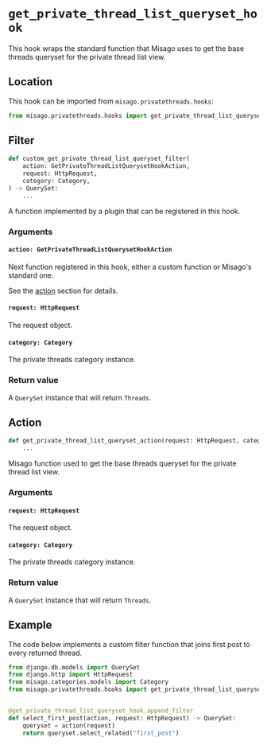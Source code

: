 # `get_private_thread_list_queryset_hook`

This hook wraps the standard function that Misago uses to get the base threads queryset for the private thread list view.


## Location

This hook can be imported from `misago.privatethreads.hooks`:

```python
from misago.privatethreads.hooks import get_private_thread_list_queryset_hook
```


## Filter

```python
def custom_get_private_thread_list_queryset_filter(
    action: GetPrivateThreadListQuerysetHookAction,
    request: HttpRequest,
    category: Category,
) -> QuerySet:
    ...
```

A function implemented by a plugin that can be registered in this hook.


### Arguments

#### `action: GetPrivateThreadListQuerysetHookAction`

Next function registered in this hook, either a custom function or Misago's standard one.

See the [action](#action) section for details.


#### `request: HttpRequest`

The request object.


#### `category: Category`

The private threads category instance.


### Return value

A `QuerySet` instance that will return `Threads`.


## Action

```python
def get_private_thread_list_queryset_action(request: HttpRequest, category: Category) -> QuerySet:
    ...
```

Misago function used to get the base threads queryset for the private thread list view.


### Arguments

#### `request: HttpRequest`

The request object.


#### `category: Category`

The private threads category instance.


### Return value

A `QuerySet` instance that will return `Threads`.


## Example

The code below implements a custom filter function that joins first post to every returned thread.

```python
from django.db.models import QuerySet
from django.http import HttpRequest
from misago.categories.models import Category
from misago.privatethreads.hooks import get_private_thread_list_queryset_hook


@get_private_thread_list_queryset_hook.append_filter
def select_first_post(action, request: HttpRequest) -> QuerySet:
    queryset = action(request)
    return queryset.select_related("first_post")
```